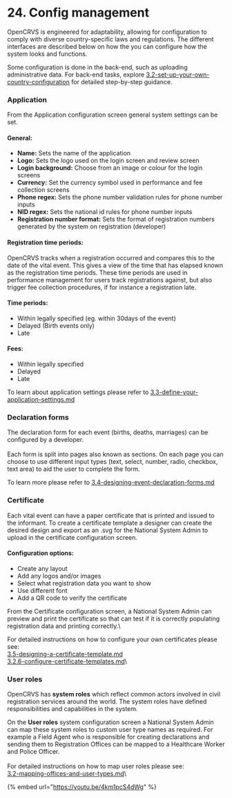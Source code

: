 # 24. Config management

OpenCRVS is engineered for adaptability, allowing for configuration to comply with diverse country-specific laws and regulations. The different interfaces are described below on how the you can configure how the system looks and functions.

Some configuration is done in the back-end, such as uploading administrative data. For back-end tasks, explore [3.2-set-up-your-own-country-configuration](../../setup/3.-installation/3.2-set-up-your-own-country-configuration/ "mention") for detailed step-by-step guidance.

### **Application**

From the Application configuration screen general system settings can be set.&#x20;

#### **General:**

* **Name:** Sets the name of the application
* **Logo:** Sets the logo used on the login screen and review screen
* **Login background:** Choose from an image or colour for the login screens
* **Currency:** Set the currency symbol used in performance and fee collection screens
* **Phone regex:** Sets the phone number validation rules for phone number inputs
* **NID regex:** Sets the national id rules for phone number inputs
* **Registration number format:** Sets the format of registration numbers generated by the system on registration (developer)

#### **Registration time periods:**

OpenCRVS tracks when a registration occurred and compares this to the date of the vital event. This gives a view of the time that has elapsed known as the registration time periods. These time periods are used in performance management for users track registrations against, but also trigger fee collection procedures, if for instance a registration late.

#### **Time periods:**

* Within legally specified (eg. within 30days of the event)
* Delayed (Birth events only)
* Late

#### **Fees:**

* Within legally specified
* Delayed
* Late

To learn about application settings please refer to [3.3-define-your-application-settings.md](../../setup/2.-gather-requirements/3.3-define-your-application-settings.md "mention")

### **Declaration forms**

The declaration form for each event (births, deaths, marriages) can be configured by a developer. \
\
Each form is split into pages also known as sections. On each page you can choose to use different input types (text, select, number, radio, checkbox, text area) to aid the user to complete the form.&#x20;

To learn more please refer to [3.4-designing-event-declaration-forms.md](../../setup/2.-gather-requirements/3.4-designing-event-declaration-forms.md "mention")

### **Certificate**

Each vital event can have a paper certificate that is printed and issued to the informant. To create a certificate template a designer can create the desired design and export as an .svg for the National System Admin to upload in the certificate configuration screen.

#### Configuration options:

* Create any layout
* Add any logos and/or images
* Select what registration data you want to show
* Use different font
* Add a QR code to verify the certificate

From the Certificate configuration screen, a National System Admin can preview and print the certificate so that can test if it is correctly populating registration data and printing correctly.\


For detailed instructions on how to configure your own certificates please see: \
[3.5-designing-a-certificate-template.md](../../setup/2.-gather-requirements/3.5-designing-a-certificate-template.md "mention")\
[3.2.6-configure-certificate-templates.md](../../setup/3.-installation/3.2-set-up-your-own-country-configuration/3.2.6-configure-certificate-templates.md "mention")\


### User roles

OpenCRVS has **system roles** which reflect common actors involved in civil registration services around the world. The system roles have defined responsibilities and capabilities in the system.

On the **User roles** system configuration screen a National System Admin can map these system roles to custom user type names as required. For example a Field Agent who is responsible for creating declarations and sending them to Registration Offices can be mapped to a Healthcare Worker and Police Officer.\
\
For detailed instructions on how to map user roles please see:\
[3.2-mapping-offices-and-user-types.md](../../setup/2.-gather-requirements/3.2-mapping-offices-and-user-types.md "mention")\




{% embed url="https://youtu.be/4km1pcS4dWg" %}
